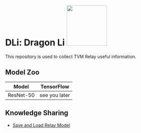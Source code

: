# DLi: Dragon Li <img src=https://gitee.com/johnson9009/assets/raw/master/dli/images/dragon_li.jpg width=128/>

This repository is used to collect TVM Relay useful information.

## Model Zoo

| Model | TensorFlow |
| ----| -----|
| ResNet-50| see you later |

## Knowledge Sharing
- [Save and Load Relay Model](docs/save_and_load_relay_model.md)
